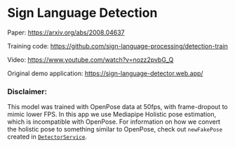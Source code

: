 # Sign Language Detection

Paper: https://arxiv.org/abs/2008.04637

Training code: https://github.com/sign-language-processing/detection-train

Video: https://www.youtube.com/watch?v=nozz2pvbG_Q

Original demo application: https://sign-language-detector.web.app/

### Disclaimer:

This model was trained with OpenPose data at 50fps, with frame-dropout to mimic lower FPS.
In this app we use Mediapipe Holistic pose estimation, which is incompatible with OpenPose.
For information on how we convert the holistic pose to something similar to OpenPose, 
check out `newFakePose` created in [`DetectorService`](../../../app/modules/detector/detector.service.ts).

